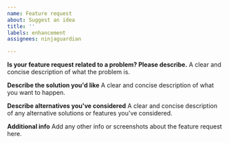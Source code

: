 ```yaml
---
name: Feature request
about: Suggest an idea
title: ''
labels: enhancement
assignees: ninjaguardian

---
```


**Is your feature request related to a problem? Please describe.**
A clear and concise description of what the problem is.

**Describe the solution you'd like**
A clear and concise description of what you want to happen.

**Describe alternatives you've considered**
A clear and concise description of any alternative solutions or features you've considered.

**Additional info**
Add any other info or screenshots about the feature request here.
